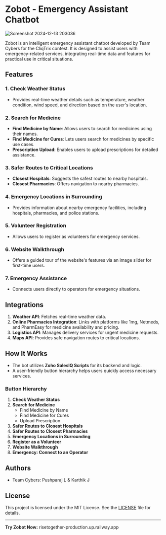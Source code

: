 # Zobot - Emergency Assistant Chatbot
![Screenshot 2024-12-13 203036](https://github.com/user-attachments/assets/014cb013-f6fe-441c-8667-1107c9d66789)


Zobot is an intelligent emergency assistant chatbot developed by Team Cybers for the CliqTrix contest. It is designed to assist users with emergency-related services, integrating real-time data and features for practical use in critical situations.

## Features

### 1. Check Weather Status
- Provides real-time weather details such as temperature, weather condition, wind speed, and direction based on the user's location.

### 2. Search for Medicine
- **Find Medicine by Name**: Allows users to search for medicines using their names.
- **Find Medicine for Cures**: Lets users search for medicines by specific use cases.
- **Prescription Upload**: Enables users to upload prescriptions for detailed assistance.

### 3. Safer Routes to Critical Locations
- **Closest Hospitals**: Suggests the safest routes to nearby hospitals.
- **Closest Pharmacies**: Offers navigation to nearby pharmacies.

### 4. Emergency Locations in Surrounding
- Provides information about nearby emergency facilities, including hospitals, pharmacies, and police stations.

### 5. Volunteer Registration
- Allows users to register as volunteers for emergency services.

### 6. Website Walkthrough
- Offers a guided tour of the website's features via an image slider for first-time users.

### 7. Emergency Assistance
- Connects users directly to operators for emergency situations.

## Integrations

1. **Weather API**: Fetches real-time weather data.
2. **Online Pharmacies Integration**: Links with platforms like 1mg, Netmeds, and PharmEasy for medicine availability and pricing.
3. **Logistics API**: Manages delivery services for urgent medicine requests.
4. **Maps API**: Provides safe navigation routes to critical locations.

## How It Works

- The bot utilizes **Zoho SalesIQ Scripts** for its backend and logic.
- A user-friendly button hierarchy helps users quickly access necessary services.

### Button Hierarchy
1. **Check Weather Status**
2. **Search for Medicine**
   - Find Medicine by Name
   - Find Medicine for Cures
   - Upload Prescription
3. **Safer Routes to Closest Hospitals**
4. **Safer Routes to Closest Pharmacies**
5. **Emergency Locations in Surrounding**
6. **Register as a Volunteer**
7. **Website Walkthrough**
8. **Emergency: Connect to an Operator**

## Authors

- Team Cybers: Pushparaj L & Karthik J

## License

This project is licensed under the MIT License. See the [LICENSE](LICENSE) file for details.

---

**Try Zobot Now:** risetogether-production.up.railway.app
